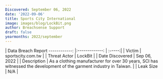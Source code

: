 ```yaml
---
Discovered: September 06, 2022
date: '2022-09-06'
title: Sports City International
image: images/blog/LockBit.png
author: Breachsense Support
draft: false
yearmonths: 2022/september
---
```



| Data Breach Report
------------:     |:-------------:    | :-----:|
| Victim      | sportscity.com.tw      | 
| Threat Actor      | LockBit      | 
| Date Discovered      | Sep 06, 2022      | 
| Description      | As a clothing manufacturer for over 30 years, SCI has witnessed the development of the garment industry in Taiwan.      | 
| Leak Size      | N/A      | 

